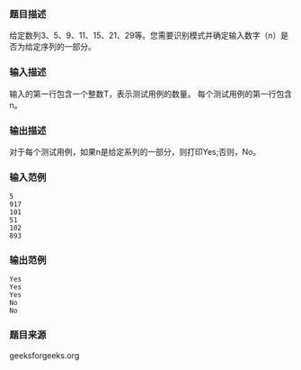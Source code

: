 ### 题目描述
给定数列3、5、9、11、15、21、29等。您需要识别模式并确定输入数字（n）是否为给定序列的一部分。
### 输入描述
输入的第一行包含一个整数T，表示测试用例的数量。 每个测试用例的第一行包含n。
### 输出描述
对于每个测试用例，如果n是给定系列的一部分，则打印Yes;否则，No。
### 输入范例
```
5
917
101
51
102
893
```
### 输出范例
```
Yes
Yes
Yes
No
No
```
### 题目来源
geeksforgeeks.org
